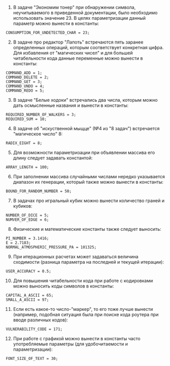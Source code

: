 1. В задаче "Экономим тонер" при обнаружении символа, неучитываемого в приведенной документации, было необходимо использовать значение 23. В целях параметризации данный параметр можно вынести в константы:
```
CONSUMPTION_FOR_UNDETECTED_CHAR = 23;
```
2. В задаче про редактор "Лапоть" встречаются пять заранее определенных операций, которым соответствует конкретная цифра. Для избавления от "магических чисел" и для большей читабельности кода данные переменные можно вынести в константы:
```
COMMAND_ADD = 1;
COMMAND_DELETE = 2;
COMMAND_GET = 3;
COMMAND_UNDO = 4;
COMMAND_REDO = 5;
```
3. В задаче "Белые ходоки" встречались два числа, которым можно дать осмысленные названия и вынести в константы:
```
REQUIRED_NUMBER_OF_WALKERS = 3;
REQUIRED_SUM = 10;
```
4. В задаче об "искуственной мыщце" (№4 из "8 задач") встречается "магическое число" 8:
```
RADIX_EIGHT = 8;
```
5. Для возможности параметризации при объявлении массива его длину следует задавать константой:
```
ARRAY_LENGTH = 100;
```
6. При заполнении массива случайными числами нередко указывается диапазон их генерации, который также можно вынести в константы:
```
BOUND_FOR_RANDOM_NUMBER = 50;
```
7. В задачах про игральный кубик можно вынести количество граней и кубиков:
```
NUMBER_OF_DICE = 5;
NUMVER_OF_EDGE = 6;
```
8. Физические и математические константы также следует выносить:
```
PI_NUMBER = 3.1416;
E = 2.7183;
NORMAL_ATMOSPHERIC_PRESSURE_PA = 101325;
```
9. При итерационных расчетах может задаваться величина сходимости (разница параметра на последней и текущей итерации):
```
USER_ACCURACY = 0.5;
```
10. Для повышения читабельности кода при работе с кодировками можно выносить коды символов в константы:
```
CAPITAL_A_ASCII = 65;
SMALL_A_ASCII = 97;
```
11. Если есть какое-то число-"маркер", то его тоже лучше вынести (например, подобная ситуация была при поиске кода роутера при вводе различных кодов):
```
VULNERABILITY_CODE = 171;
```
12. При работе с графикой можно вынести в константы часто употребляемые параметры (для удобочитаемости и параметризации):
```
FONT_SIZE_OF_TEXT = 30;
```
